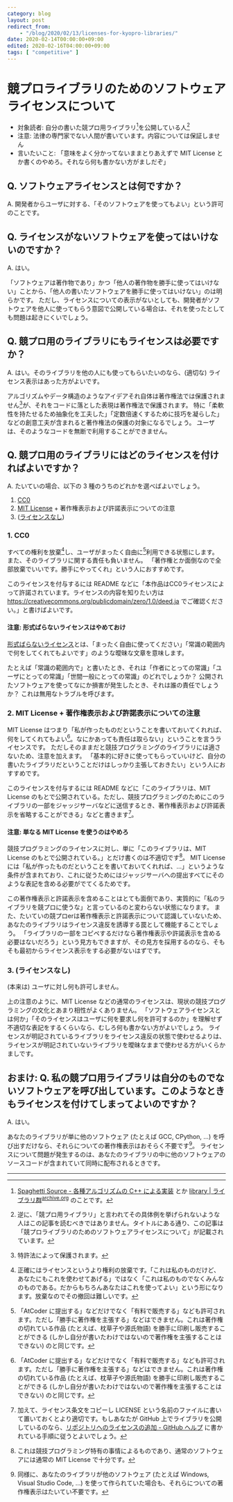 ```yaml
---
category: blog
layout: post
redirect_from:
    - "/blog/2020/02/13/licenses-for-kyopro-libraries/"
date: 2020-02-14T00:00:00+09:00
edited: 2020-02-16T04:00:00+09:00
tags: [ "competitive" ]
---
```


# 競プロライブラリのためのソフトウェアライセンスについて

-   対象読者: 自分の書いた競プロ用ライブラリ[^kyopro]を公開している人[^yomuna]
-   注意: 法律の専門家でない人間が書いています。内容については保証しません
-   言いたいこと: 「意味をよく分かってないままとりあえずで MIT License とか書くのやめろ。それなら何も書かない方がましだぞ」

## Q. ソフトウェアライセンスとは何ですか？

A. 開発者からユーザに対する、「そのソフトウェアを使ってもよい」という許可のことです。


## Q. ライセンスがないソフトウェアを使ってはいけないのですか？

A. はい。

「ソフトウェアは著作物であり」かつ「他人の著作物を勝手に使ってはいけない」ことから、「他人の書いたソフトウェアを勝手に使ってはいけない」のは明らかです。
ただし、ライセンスについての表示がないとしても、開発者がソフトウェアを他人に使ってもらう意図で公開している場合は、それを使ったとしても問題は起きにくいでしょう。


## Q. 競プロ用のライブラリにもライセンスは必要ですか？

A. はい。そのライブラリを他の人にも使ってもらいたいのなら、(適切な) ライセンス表示はあった方がよいです。

アルゴリズムやデータ構造のようなアイデアそれ自体は著作権法では保護されません[^idea]が、それをコードに落とした表現は著作権法で保護されます。
特に「柔軟性を持たせるため抽象化を工夫した」「定数倍速くするために技巧を凝らした」などの創意工夫が含まれると著作権法の保護の対象になるでしょう。
ユーザは、そのようなコードを無断で利用することができません。


## Q. 競プロ用のライブラリにはどのライセンスを付ければよいですか？

A. たいていの場合、以下の 3 種のうちのどれかを選べばよいでしょう。

1. [CC0](https://creativecommons.jp/sciencecommons/aboutcc0/)
2. [MIT License](https://opensource.org/licenses/MIT) + 著作権表示および許諾表示についての注意
3. ([ライセンスなし](https://www.gnu.org/licenses/license-list.ja.html#NoLicense))

### 1. CC0

すべての権利を放棄[^cc0]し、ユーザがまったく自由に[^free]利用できる状態にします。
また、そのライブラリに関する責任も負いません。
「著作権とか面倒なので全部放棄でいいです。勝手にやってくれ」という人におすすめです。

このライセンスを付与するには README などに「本作品はCC0ライセンスによって許諾されています。ライセンスの内容を知りたい方は <https://creativecommons.org/publicdomain/zero/1.0/deed.ja> でご確認ください。」と書けばよいです。

#### 注意: 形式ばらないライセンスはやめておけ

[形式ばらないライセンス](https://www.gnu.org/licenses/license-list.ja.html#informal)とは、「まったく自由に使ってください」「常識の範囲内で何をしてくれてもよいです」のような曖昧な文章を意味します。

たとえば「常識の範囲内で」と書いたとき、それは「作者にとっての常識」「ユーザにとっての常識」「世間一般にとっての常識」のどれでしょうか？
公開されたソフトウェアを使ってなにか損害が発生したとき、それは誰の責任でしょうか？
これは無用なトラブルを呼びます。

### 2. MIT License + 著作権表示および許諾表示についての注意

MIT License はつまり「私が作ったものだということを書いておいてくれれば、何をしてくれてもよい[^free]。なにかあっても責任は取らない」ということを言うライセンスです。
ただしそのままだと競技プログラミングのライブラリには適さないため、注意を加えます。
「基本的に好きに使ってもらっていいけど、自分の書いたライブラリだということだけはしっかり主張しておきたい」という人におすすめです。

このライセンスを付与するには README などに「このライブラリは、MIT License のもとで公開されている。ただし、競技プログラミングのためにこのライブラリの一部をジャッジサーバなどに送信するとき、著作権表示および許諾表示を省略することができる」などと書きます[^file]。

#### 注意: 単なる MIT License を使うのはやめろ

競技プログラミングのライセンスに対し、単に「このライブラリは、MIT License のもとで公開されている。」とだけ書くのは不適切です[^notkyopro]。
MIT License には「私が作ったものだということを書いておいてくれれば、…」というような条件が含まれており、これに従うためにはジャッジサーバへの提出すべてにそのような表記を含める必要がでてくるためです。

この著作権表示と許諾表示を含めることはとても面倒であり、実質的に「私のライブラリを競プロに使うな」と言っているのと変わらない状態になります。
また、たいていの競プロerは著作権表示と許諾表示について認識していないため、あなたのライブラリはライセンス違反を誘導する罠として機能することでしょう。
「ライブラリの一部をコピペするだけなら著作権表示や許諾表示を含める必要はないだろう」という見方もできますが、その見方を採用するのなら、そもそも最初からライセンス表示をする必要がないはずです。

### 3. (ライセンスなし)

(本来は) ユーザに対し何も許可しません。

上の注意のように、MIT License などの通常のライセンスは、現状の競技プログラミングの文化とあまり相性がよくありません。
「ソフトウェアライセンスとは何か」「そのライセンスはユーザに何を要求し何を許可するのか」を理解せず不適切な表記をするくらいなら、むしろ何も書かない方がよいでしょう。
ライセンスが明記されているライブラリをライセンス違反の状態で使わせるよりは、ライセンスが明記されていないライブラリを曖昧なままで使わせる方がいくらかましです。


## おまけ: Q. 私の競プロ用ライブラリは自分のものでないソフトウェアを呼び出しています。このようなときもライセンスを付けてしまってよいのですか？

A. はい。

あなたのライブラリが単に他のソフトウェア (たとえば GCC, CPython, …) を呼び出すだけなら、それらについての著作権表示はおそらく不要です[^windows]。
ライセンスについて問題が発生するのは、あなたのライブラリの中に他のソフトウェアのソースコードが含まれていて同時に配布されるときです。


---

[^kyopro]: [Spaghetti Source - 各種アルゴリズムの C++ による実装](http://www.prefield.com/algorithm/index.html) とか [library \| ライブラリ群](https://beet-aizu.github.io/library/)<sup>[archive.org](https://web.archive.org/web/20200215193939/https://beet-aizu.github.io/library/)</sup> のことです。
[^yomuna]: 逆に、「競プロ用ライブラリ」と言われてその具体例を挙げられないような人はこの記事を読むべきではありません。タイトルにある通り、この記事は「競プロライブラリのためのソフトウェアライセンスについて」が記載されています。
[^idea]: 特許法によって保護されます。
[^free]: 「AtCoder に提出する」などだけでなく「有料で販売する」なども許可されます。ただし「勝手に著作権を主張する」などはできません。これは著作権の切れている作品 (たとえば、枕草子や源氏物語) を勝手に印刷し販売することができる (しかし自分が書いたわけではないので著作権を主張することはできない) のと同じです。
[^cc0]: 正確にはライセンスというより権利の放棄です。「これは私のものだけど、あなたにもこれを使わせてあげる」ではなく「これは私のものでなくみんなのものである。だからもちろんあなたはこれを使ってよい」という形になります。放棄なのでその撤回は難しいです。
[^file]: 加えて、ライセンス条文をコピーし LICENSE という名前のファイルに書いて置いておくとより適切です。もしあなたが GitHub 上でライブラリを公開しているのなら、[リポジトリへのライセンスの追加 - GitHub ヘルプ](https://help.github.com/ja/github/building-a-strong-community/adding-a-license-to-a-repository) に書かれている手順に従うとよいでしょう。
[^windows]: 同様に、あなたのライブラリが他のソフトウェア (たとえば Windows, Visual Studio Code, …) を使って作られていた場合も、それらについての著作権表示はたいてい不要です。
[^notkyopro]: これは競技プログラミング特有の事情によるものであり、通常のソフトウェアには通常の MIT License で十分です。
